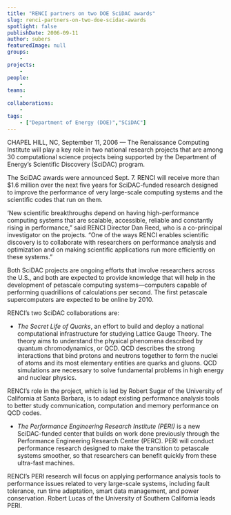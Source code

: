 ```yaml
---
title: "RENCI partners on two DOE SciDAC awards"
slug: renci-partners-on-two-doe-scidac-awards
spotlight: false
publishDate: 2006-09-11
author: subers
featuredImage: null
groups:
    - 
projects:
    - 
people:
    - 
teams: 
    - 
collaborations:
    - 
tags:
    - ["Department of Energy (DOE)","SCiDAC"]
---
```

CHAPEL HILL, NC, September 11, 2006 — The Renaissance Computing Institute will play a key role in two national research projects that are among 30 computational science projects being supported by the Department of Energy’s Scientific Discovery (SciDAC) program.<!--more-->

The SciDAC awards were announced Sept. 7. RENCI will receive more than $1.6 million over the next five years for SciDAC-funded research designed to improve the performance of very large-scale computing systems and the scientific codes that run on them.

‘New scientific breakthroughs depend on having high-performance computing systems that are scalable, accessible, reliable and constantly rising in performance,” said RENCI Director Dan Reed, who is a co-principal investigator on the projects. “One of the ways RENCI enables scientific discovery is to collaborate with researchers on performance analysis and optimization and on making scientific applications run more efficiently on these systems.”

Both SciDAC projects are ongoing efforts that involve researchers across the U.S., and both are expected to provide knowledge that will help in the development of petascale computing systems—computers capable of performing quadrillions of calculations per second. The first petascale supercomputers are expected to be online by 2010.

RENCI’s two SciDAC collaborations are:
<ul type="disc">
	<li><em>The Secret Life of Quarks</em>, an effort to build and deploy a national computational infrastructure for studying Lattice Gauge Theory. The theory aims to understand the physical phenomena described by quantum chromodynamics, or QCD. QCD describes the strong interactions that bind protons and neutrons together to form the nuclei of atoms and its most elementary entities are quarks and gluons. QCD simulations are necessary to solve fundamental problems in high energy and nuclear physics.</li>
</ul>
RENCI’s role in the project, which is led by Robert Sugar of the University of California at Santa Barbara, is to adapt existing performance analysis tools to better study communication, computation and memory performance on QCD codes.
<ul type="disc">
	<li><em>The Performance Engineering Research Institute (PERI)</em> is a new SciDAC-funded center that builds on work done previously through the Performance Engineering Research Center (PERC). PERI will conduct performance research designed to make the transition to petascale systems smoother, so that researchers can benefit quickly from these ultra-fast machines.</li>
</ul>
RENCI’s PERI research will focus on applying performance analysis tools to performance issues related to very large-scale systems, including fault tolerance, run time adaptation, smart data management, and power conservation. Robert Lucas of the University of Southern California leads PERI.
